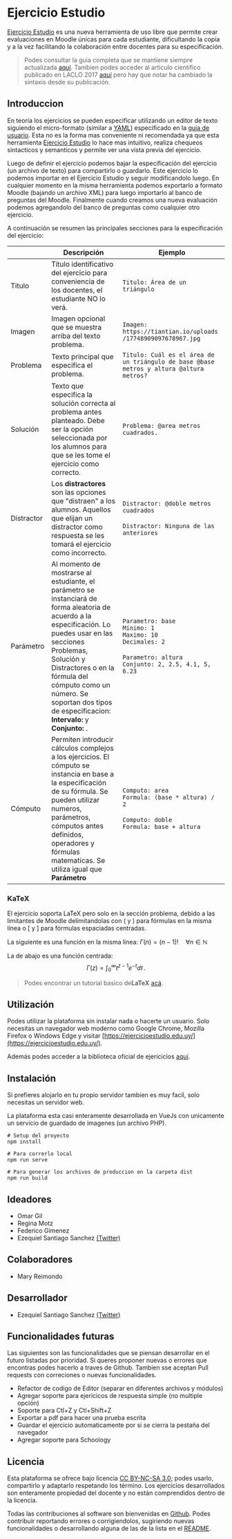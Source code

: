 # Ejercicio Estudio
[Ejercicio Estudio](https://ejercicioestudio.edu.uy/) es una nueva herramienta de uso libre que permite crear evaluaciones en Moodle únicas para cada estudiante, dificultando la copia y a la vez facilitando la colaboración entre docentes para su especificación.

> Podes consultar la guia completa que se mantiene siempre actualizada [aquí](https://docs.google.com/document/d/e/2PACX-1vRGg1dQgZehG6qdyqndAajXpSiR3Ke0ncQDssaZgzz9vRTT_7xCIG0CrSTL8cgtu_6MvjMUQ_AWIwHY/pub). Tambien podes acceder al articulo cientifico publicado en LACLO 2017 [aquí](https://ejercicioestudio.edu.uy/exercise_standard_specification_which_promotes_collaboration_and_reusing.pdf) pero hay que notar ha cambiado la sintaxis desde su publicación.

## Introduccion
En teoría los ejercicios se pueden especificar utilizando un editor de texto siguiendo el micro-formato (similar a [YAML](https://en.wikipedia.org/wiki/YAML)) especificado en la [guía de usuario](https://docs.google.com/document/d/e/2PACX-1vRGg1dQgZehG6qdyqndAajXpSiR3Ke0ncQDssaZgzz9vRTT_7xCIG0CrSTL8cgtu_6MvjMUQ_AWIwHY/pub). Esta no es la forma mas conveniente ni recomendada ya que esta herramienta [Ejercicio Estudio](https://ejercicioestudio.edu.uy/) lo hace mas intuitivo, realiza chequeos sintacticos y semanticos y permite ver una vista previa del ejercicio.

Luego de definir el ejercicio podemos bajar la especificación del ejercicio (un archivo de texto) para compartirlo o guardarlo. Este ejercicio lo podemos importar en el Ejercicio Estudio y seguir modificandolo luego. En cualquier momento en la misma herramienta podemos exportarlo a formato Moodle (bajando un archivo XML) para luego importarlo al banco de preguntas del Moodle. Finalmente cuando creamos una nueva evaluación podemos agregandolo del banco de preguntas como cualquier otro ejercicio.

A continuación se resumen las principales secciones para la especificación del ejercicio:

||Descripción|Ejemplo|
|-|-|-|
|Titulo|Título identificativo del ejercicio para conveniencia de los docentes, el estudiante NO lo verá.|`Titulo: Área de un triángulo`|
|Imagen|Imagen opcional que se muestra arriba del texto problema.|`Imagen: https://tiantian.io/uploads /17748909097678967.jpg`|
|Problema|Texto principal que especifica el problema.|`Titulo: Cuál es el área de un triángulo de base @base metros y altura @altura metros?`|
|Solución|Texto que especifica la solución correcta al problema antes planteado. Debe ser la opción seleccionada por los alumnos para que se les tome el ejercicio como correcto.|`Problema: @area metros cuadrados.`|
|Distractor|Los **distractores** son las opciones que "distraen" a los alumnos. Aquellos que elijan un distractor como respuesta se les tomará el ejercicio como incorrecto.|`Distractor: @doble metros cuadrados`<br><br>`Distractor: Ninguna de las anteriores`|
|Parámetro|Al momento de mostrarse al estudiante, el parámetro se instanciará de forma aleatoria de acuerdo a la especificación. Lo puedes usar en las secciones Problemas, Solución y Distractores o en la fórmula del cómputo como un número. Se soportan dos tipos de especificacion: **Intervalo:**  y **Conjunto:** .|`Parametro: base`<br>`Mínimo: 1`<br>`Maximo: 10`<br>`Decimales: 2`<br><br>`Parametro: altura`<br>`Conjunto: 2, 2.5, 4.1, 5, 6.23`|
|Cómputo|Permiten introducir cálculos complejos a los ejercicios. El cómputo se instancia en base a la especificación de su fórmula. Se pueden utilizar numeros, parámetros, cómputos antes definidos, operadores y fórmulas matematicas. Se utiliza igual que **Parámetro**|`Computo: area`<br>`Formula: (base * altura) / 2`<br><br>`Computo: doble`<br>`Formula: base + altura`|

### KaTeX
El ejercicio soporta LaTeX pero solo en la sección problema, debido a las limitantes de Moodle delimitandolas con \( y \) para fórmulas en la misma línea o \[ y \] para fórmulas espaciadas centradas.

La siguiente es una función en la misma linea: $\Gamma(n) = (n-1)!\quad\forall n\in\mathbb N$

La de abajo es una función centrada:
$$
\Gamma(z) = \int_0^\infty t^{z-1}e^{-t}dt\,.
$$
> Podes encontrar un tutorial basico de**LaTeX** [acá](http://meta.math.stackexchange.com/questions/5020/mathjax-basic-tutorial-and-quick-reference).

## Utilización

Podes utilizar la plataforma sin instalar nada o hacerte un usuario. Solo necesitas un navegador web moderno como Google Chrome, Mozilla Firefox o Windows Edge y visitar [https://ejercicioestudio.edu.uy/](https://ejercicioestudio.edu.uy/).

Además podes acceder a la biblioteca oficial de ejericicios [aquí](https://drive.google.com/drive/folders/1Zyl54X1ouMuxMe5PKITVViMtSKmVo1Sy).

  

## Instalación
Si prefieres alojarlo en tu propio servidor tambien es muy facil, solo necesitas un servidor web.

La plataforma esta casi enteramente desarrollada en VueJs con unicamente un servicio de guardado de imagenes (un archivo PHP).
```
# Setup del proyecto
npm install

# Para correrlo local
npm run serve

# Para generar los archivos de produccion en la carpeta dist
npm run build
```

## Ideadores
- Omar Gil 
- Regina Motz
- Federico Gimenez
- Ezequiel Santiago Sanchez [(Twitter)](https://twitter.com/squiel91)

## Colaboradores
- Mary Reimondo

## Desarrollador
- Ezequiel Santiago Sanchez [(Twitter)](https://twitter.com/squiel91)

## Funcionalidades futuras
Las siguientes son las funcionalidades que se piensan desarrollar en el futuro listadas por prioridad. Si queres proponer nuevas o errores que encontras podes hacerlo a traves de Github. Tambien sse aceptan Pull requests con correciones o nuevas funcionalidades.
- Refactor de codigo de Editor (separar en diferentes archivos y módulos)
- Agregar soporte para ejericicos de respuesta simple (no multiple opción)
- Soporte para Ctl+Z y Ctl+Shift+Z
- Exportar a pdf para hacer una prueba escrita
- Guardar el ejercicio automaticamente por si se cierra la pestaña del navegador
- Agregar soporte para Schoology

## Licencia
Esta plataforma se ofrece bajo licencia  [CC BY-NC-SA 3.0](https://creativecommons.org/licenses/by-nc-sa/3.0/deed.es); podes usarlo, compartirlo y adaptarlo respetando los término. Los ejercicios desarrollados son enteramente propiedad del docente y no están comprendidos dentro de la licencia.

Todas las contribuciones al software son bienvenidas en  [Github](https://github.com/squiel91/ejercicio_estudio). Podes contribuir reportando errores o corrigiendolos, sugiriendo nuevas funcionalidades o desarrollando alguna de las de la lista en el  [README](https://github.com/squiel91/ejercicio_estudio/blob/master/README.md).